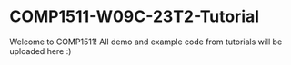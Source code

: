 # COMP1511-W09C-23T2-Tutorial

Welcome to COMP1511! All demo and example code from tutorials will be uploaded here :)
